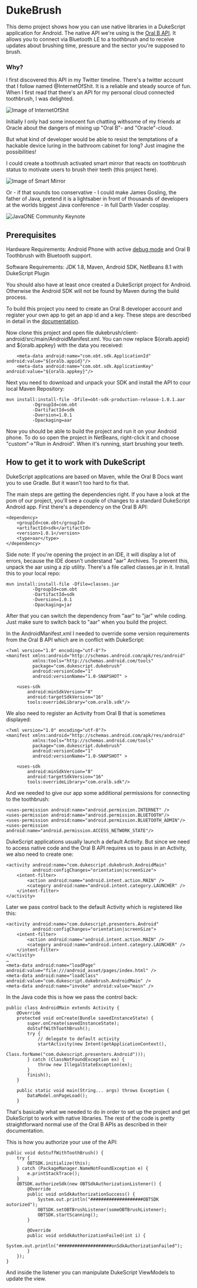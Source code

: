 # DukeBrush

This demo project shows how you can use native libraries in a DukeScript application for Android.
The native API we're using is the [Oral B API](https://developer.oralb.com/). It allows
you to connect via Bluetooth LE to a toothbrush and to receive updates about brushing time, pressure
and the sector you're supposed to brush.

### Why?

I first discovered this API in my Twitter timeline. There's a twitter account that I follow
named @InternetOfShit. It is a reliable and steady source of fun. When I first 
read that there's an API for my personal cloud connected toothbrush, I was delighted.

![Image of InternetOfShit](./ios.png)

Initially
 I only had some innocent fun chatting withsome of my friends at Oracle about
 the dangers of mixing up "Oral B"- and "Oracle"-cloud. 

But what kind of developer would be able to resist the temptations of a hackable
 device luring in the bathroom cabinet for long? Just imagine the possibilities! 

I could 
create a toothrush activated smart mirror that reacts on toothbrush status to motivate users 
to brush their teeth (this project here). 

![Image of Smart Mirror](./toothbrush.png)

Or - if that sounds too conservative - I could make James Gosling, the father of Java, 
 pretend it is a lightsaber in front of thousands of developers
 at the worlds biggest Java conference - in full Darth Vader cosplay.

![JavaONE Community Keynote](./javaone.jpg)

## Prerequisites

Hardware Requirements: Android Phone with active [debug mode]() and Oral B Toothbrush with Bluetooth support.

Software Requirements: JDK 1.8, Maven, Android SDK, NetBeans 8.1 with DukeScript Plugin

You should also have at least once created a DukeScript project for Android. 
Otherwise the Android SDK will not be found by Maven during the build process.

To build this project you need to create an Oral B developer account and
register your own app to get an app id and a key. These steps are described in detail in the [documentation](https://developer.oralb.com/documentation).

Now clone this project and open file dukebrush/client-android/src/main/AndroidManifest.xml.
You can now replace ${oralb.appid} and ${oralb.appkey} with the data you received:

        <meta-data android:name="com.obt.sdk.ApplicationId" android:value="${oralb.appid}"/> 
        <meta-data android:name="com.obt.sdk.ApplicationKey" android:value="${oralb.appkey}"/>

Next you need to download and unpack your SDK and install the API to cour local Maven Repository:

    mvn install:install-file -Dfile=obt-sdk-production-release-1.0.1.aar  
              -DgroupId=com.obt
              -DartifactId=sdk 
              -Dversion=1.0.1 
              -Dpackaging=aar

Now you should be able to build the project and run it on your Android phone. To do so
open the project in NetBeans, right-click it and choose "custom"->"Run in Android".
When it's running, start brushing your teeth. 

## How to get it to work with DukeScript

DukeScript applications are based on Maven, while the Oral B Docs want you to use
 Gradle. But it wasn't too hard to fix that.

The main steps are getting the dependencies right. If you have a look at the 
pom of our project, you'll see a couple of changes to a standard DukeScript Android app.
First there's a dependency on the Oral B API:


    <dependency>
        <groupId>com.obt</groupId>
        <artifactId>sdk</artifactId>
        <version>1.0.1</version>
        <type>aar</type>
    </dependency>

Side note: If you're opening the project in an IDE, it will display a lot of errors, because the IDE doesn't
understand "aar" Archives. To prevent this, unpack the aar using a zip utility. There's a
file called classes.jar in it. Install this to your local repo: 

    mvn install:install-file -Dfile=classes.jar  
              -DgroupId=com.obt
              -DartifactId=sdk 
              -Dversion=1.0.1 
              -Dpackaging=jar

After that you can switch the dependency from "aar" to "jar" while coding. Just 
make sure to switch back to "aar" when you build the project.
 
In the AndroidManifest.xml I needed to override some version requirements from the Oral B 
API which are in conflict with DukeScript:

    <?xml version="1.0" encoding="utf-8"?>
    <manifest xmlns:android="http://schemas.android.com/apk/res/android"
              xmlns:tools="http://schemas.android.com/tools"
              package="com.dukescript.dukebrush"
              android:versionCode="1"
              android:versionName="1.0-SNAPSHOT" >
    
        <uses-sdk
            android:minSdkVersion="8"
            android:targetSdkVersion="16" 
            tools:overrideLibrary="com.oralb.sdk"/>  

We also need to register an Activity from Oral B that is sometimes displayed:

    <?xml version="1.0" encoding="utf-8"?>
    <manifest xmlns:android="http://schemas.android.com/apk/res/android"
              xmlns:tools="http://schemas.android.com/tools"
              package="com.dukescript.dukebrush"
              android:versionCode="1"
              android:versionName="1.0-SNAPSHOT" >
    
        <uses-sdk
            android:minSdkVersion="8"
            android:targetSdkVersion="16" 
            tools:overrideLibrary="com.oralb.sdk"/>  

And we needed to give our app some additional permissions for connecting to the toothbrush:

    <uses-permission android:name="android.permission.INTERNET" />
    <uses-permission android:name="android.permission.BLUETOOTH"/>
    <uses-permission android:name="android.permission.BLUETOOTH_ADMIN"/>
    <uses-permission android:name="android.permission.ACCESS_NETWORK_STATE"/>

DukeScript applications usually launch a default Activity. But since we need to access
native code and the Oral B API requires us to pass in an Activity, we also need to create 
one:

    <activity android:name="com.dukescript.dukebrush.AndroidMain"
              android:configChanges="orientation|screenSize">
        <intent-filter>
            <action android:name="android.intent.action.MAIN" />
            <category android:name="android.intent.category.LAUNCHER" />
        </intent-filter>
    </activity>

Later we pass control back to the default Activity which is registered like this:

    <activity android:name="com.dukescript.presenters.Android" 
              android:configChanges="orientation|screenSize">
        <intent-filter>
            <action android:name="android.intent.action.MAIN" />
            <category android:name="android.intent.category.LAUNCHER" />
        </intent-filter>
    </activity>
    …
    <meta-data android:name="loadPage" 
    android:value="file:///android_asset/pages/index.html" />
    <meta-data android:name="loadClass" 
    android:value="com.dukescript.dukebrush.AndroidMain" />
    <meta-data android:name="invoke" android:value="main" />

In the Java code this is how we pass the control back:

    public class AndroidMain extends Activity {
        @Override
        protected void onCreate(Bundle savedInstanceState) {
            super.onCreate(savedInstanceState);
            doStuffWithToothBrush();
            try {
                // delegate to default activity
                startActivity(new Intent(getApplicationContext(), 
                                      Class.forName("com.dukescript.presenters.Android")));
            } catch (ClassNotFoundException ex) {
                throw new IllegalStateException(ex);
            }
            finish();
        }
    
        public static void main(String... args) throws Exception {
            DataModel.onPageLoad();
        }

That's basically what we needed to do in order to set up the project and get DukeScript
to work with native libraries. The rest of the code is pretty straightforward normal use of
the Oral B APIs as described in their documentation.

This is how you authorize your use of the API:

    public void doStuffWithToothBrush() {
        try {
            OBTSDK.initialize(this);
        } catch (PackageManager.NameNotFoundException e) {
            e.printStackTrace();
        }
        OBTSDK.authorizeSdk(new OBTSdkAuthorizationListener() {
            @Override
            public void onSdkAuthorizationSuccess() {
                System.out.println("####################OBTSDK autorized");
                OBTSDK.setOBTBrushListener(someOBTBrushListener);
                OBTSDK.startScanning();
            }
    
            @Override
            public void onSdkAuthorizationFailed(int i) {
                System.out.println("####################onSdkAuthorizationFailed");
            }
        });
    }

And inside the listener you can manipulate DukeScript ViewModels to update the view.

